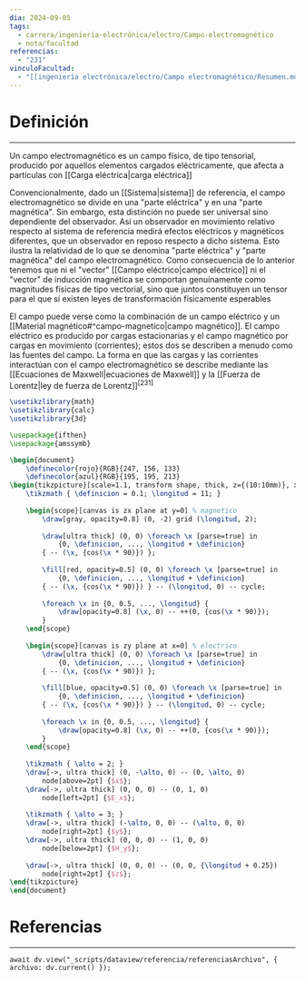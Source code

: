 ```yaml
---
dia: 2024-09-05
tags:
  - carrera/ingeniería-electrónica/electro/Campo-electromagnético
  - nota/facultad
referencias:
  - "231"
vinculoFacultad:
  - "[[ingeniería electrónica/electro/Campo electromagnético/Resumen.md]]"
---
```

# Definición
---
Un campo electromagnético es un campo físico, de tipo tensorial, producido por aquellos elementos cargados eléctricamente, que afecta a partículas con [[Carga eléctrica|carga eléctrica]]

Convencionalmente, dado un [[Sistema|sistema]] de referencia, el campo electromagnético se divide en una "parte eléctrica" y en una "parte magnética". Sin embargo, esta distinción no puede ser universal sino dependiente del observador. Así un observador en movimiento relativo respecto al sistema de referencia medirá efectos eléctricos y magnéticos diferentes, que un observador en reposo respecto a dicho sistema. Esto ilustra la relatividad de lo que se denomina "parte eléctrica" y "parte magnética" del campo electromagnético. Como consecuencia de lo anterior tenemos que ni el "vector" [[Campo eléctrico|campo eléctrico]] ni el "vector" de inducción magnética se comportan genuinamente como magnitudes físicas de tipo vectorial, sino que juntos constituyen un tensor para el que sí existen leyes de transformación físicamente esperables

El campo puede verse como la combinación de un campo eléctrico y un [[Material magnético#^campo-magnetico|campo magnético]]. El campo eléctrico es producido por cargas estacionarias y el campo magnético por cargas en movimiento (corrientes); estos dos se describen a menudo como las fuentes del campo. La forma en que las cargas y las corrientes interactúan con el campo electromagnético se describe mediante las [[Ecuaciones de Maxwell|ecuaciones de Maxwell]] y la [[Fuerza de Lorentz|ley de fuerza de Lorentz]]<sup><a href="#ref-231" style="color: inherit; text-decoration: none;">[231]</a></sup> 


```tikz
\usetikzlibrary{math}
\usetikzlibrary{calc}
\usetikzlibrary{3d}

\usepackage{ifthen}
\usepackage{amssymb}

\begin{document} 
    \definecolor{rojo}{RGB}{247, 156, 133}
    \definecolor{azul}{RGB}{195, 195, 213}
\begin{tikzpicture}[scale=1.1, transform shape, thick, z={(10:10mm)}, x={(-45:5mm)}]
    \tikzmath { \definicion = 0.1; \longitud = 11; }
    
    \begin{scope}[canvas is zx plane at y=0] % magnetico
        \draw[gray, opacity=0.8] (0, -2) grid (\longitud, 2);
        
        \draw[ultra thick] (0, 0) \foreach \x [parse=true] in 
            {0, \definicion, ..., \longitud + \definicion} 
        { -- (\x, {cos(\x * 90)}) };
        
        \fill[red, opacity=0.5] (0, 0) \foreach \x [parse=true] in 
            {0, \definicion, ..., \longitud + \definicion} 
        { -- (\x, {cos(\x * 90)}) } -- (\longitud, 0) -- cycle;
        
        \foreach \x in {0, 0.5, ..., \longitud} {
            \draw[opacity=0.8] (\x, 0) -- ++(0, {cos(\x * 90)});
        }
    \end{scope}
    
    \begin{scope}[canvas is zy plane at x=0] % electrico    
        \draw[ultra thick] (0, 0) \foreach \x [parse=true] in 
            {0, \definicion, ..., \longitud + \definicion} 
        { -- (\x, {cos(\x * 90)}) };
        
        \fill[blue, opacity=0.5] (0, 0) \foreach \x [parse=true] in 
            {0, \definicion, ..., \longitud + \definicion} 
        { -- (\x, {cos(\x * 90)}) } -- (\longitud, 0) -- cycle;
        
        \foreach \x in {0, 0.5, ..., \longitud} {
            \draw[opacity=0.8] (\x, 0) -- ++(0, {cos(\x * 90)});
        }
    \end{scope}
    
    \tikzmath { \alto = 2; }
    \draw[->, ultra thick] (0, -\alto, 0) -- (0, \alto, 0) 
        node[above=2pt] {$x$};
    \draw[->, ultra thick] (0, 0, 0) -- (0, 1, 0) 
        node[left=2pt] {$E_x$};
        
    \tikzmath { \alto = 3; }
    \draw[->, ultra thick] (-\alto, 0, 0) -- (\alto, 0, 0) 
        node[right=2pt] {$y$};
    \draw[->, ultra thick] (0, 0, 0) -- (1, 0, 0) 
        node[below=2pt] {$H_y$};
        
    \draw[->, ultra thick] (0, 0, 0) -- (0, 0, {\longitud + 0.25}) 
        node[right=2pt] {$z$};
\end{tikzpicture}
\end{document}
```


# Referencias
---
```dataviewjs
await dv.view("_scripts/dataview/referencia/referenciasArchivo", { archivo: dv.current() });
```


